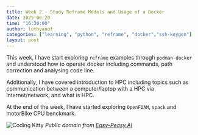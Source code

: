 ```yaml
---
title: Week 2 - Study Reframe Models and Usage of a Docker
date: 2025-06-20
time: "16:30:00"
author: luthyanof
categories: ["learning", "python", "reframe", "docker","ssh-keygen"] 
layout: post
---
```


This week, I have start exploring `reframe` examples through `podman-docker` and understood how to operate docker including commands, path correction and analysing code line.

Additionally, I have covered introduction to HPC including topics such as communication between a computer/laptop with a HPC via internet/network, and what is HPC.

At the end of the week, I have started exploring `OpenFOAM`, `spack` and motorBike CPU benckmark.

![Coding Kitty](/in2research_journeys/images/2025/06/CodingKitty.png)
*Public domain from [Easy-Peasy.AI](https://easy-peasy.ai/ai-image-generator/images/cat-coding-on-laptop-ingenious-feline-tech-prowess)* 
